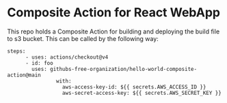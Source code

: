 # Composite Action for React WebApp

This repo holds a Composite Action for building and deploying the build file to s3 bucket.
This can be called by the following way:
```
steps:
      - uses: actions/checkout@v4
      - id: foo
        uses: githubs-free-organization/hello-world-composite-action@main
                with:
                  aws-access-key-id: ${{ secrets.AWS_ACCESS_ID }}
                  aws-secret-access-key: ${{ secrets.AWS_SECRET_KEY }}
```
